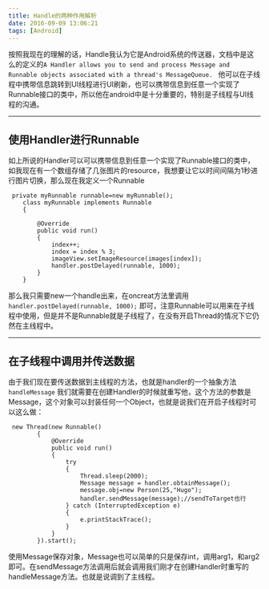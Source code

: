 ```yaml
---
title: Handle的两种作用解析
date: 2016-09-09 13:06:21
tags: [Android]
---
```


​        按照我现在的理解的话，Handle我认为它是Android系统的传送器，文档中是这么的定义的`A Handler allows you to send and process Message and Runnable objects associated with a thread's MessageQueue. ` 他可以在子线程中携带信息跳转到UI线程进行UI刷新，也可以携带信息到任意一个实现了Runnable接口的类中，所以他在android中是十分重要的，特别是子线程与UI线程的沟通。

----------
## 使用Handler进行Runnable ##
如上所说的Handler可以可以携带信息到任意一个实现了Runnable接口的类中，如我现在有一个数组存储了几张图片的resource，我想要让它以时间间隔为1秒进行图片切换，那么现在我定义一个Runnable

```
 private myRunnable runnable=new myRunnable();
    class myRunnable implements Runnable
    {

        @Override
        public void run()
        {
            index++;
            index = index % 3;
            imageView.setImageResource(images[index]);
            handler.postDelayed(runnable, 1000);
        }
    }
```
那么我只需要new一个handle出来，在oncreat方法里调用`handler.postDelayed(runnable, 1000);` 即可，注意Runnable可以用来在子线程中使用，但是并不是Runnable就是子线程了，在没有开启Thread的情况下它仍然在主线程中。

----------
## 在子线程中调用并传送数据 ##
由于我们现在要传送数据到主线程的方法，也就是handler的一个抽象方法 ` handleMessage` 我们就需要在创建Handler的时候就重写他，这个方法的参数是Message，这个对象可以封装任何一个Object，也就是说我们在开启子线程时可以这么做：

```
 new Thread(new Runnable()
        {
            @Override
            public void run()
            {
                try
                {
                    Thread.sleep(2000);
                    Message message = handler.obtainMessage();
                    message.obj=new Person(25,"Hugo");
                    handler.sendMessage(message);//sendToTarget也行
                } catch (InterruptedException e)
                {
                    e.printStackTrace();
                }
            }
        }).start();
```
使用Message保存对象，Message也可以简单的只是保存int，调用arg1，和arg2即可。在sendMessage方法调用后就会调用我们刚才在创建Handler时重写的handleMessage方法。也就是说调到了主线程。

